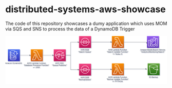 # distributed-systems-aws-showcase
The code of this repository showcases a dumy application which uses MOM via SQS and SNS to process the data of a DynamoDB Trigger

![Architecture](architecture.png)
